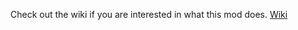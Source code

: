 Check out the wiki if you are interested in what this mod does. [Wiki](https://github.com/Lumelore/gahtmod/wiki)

